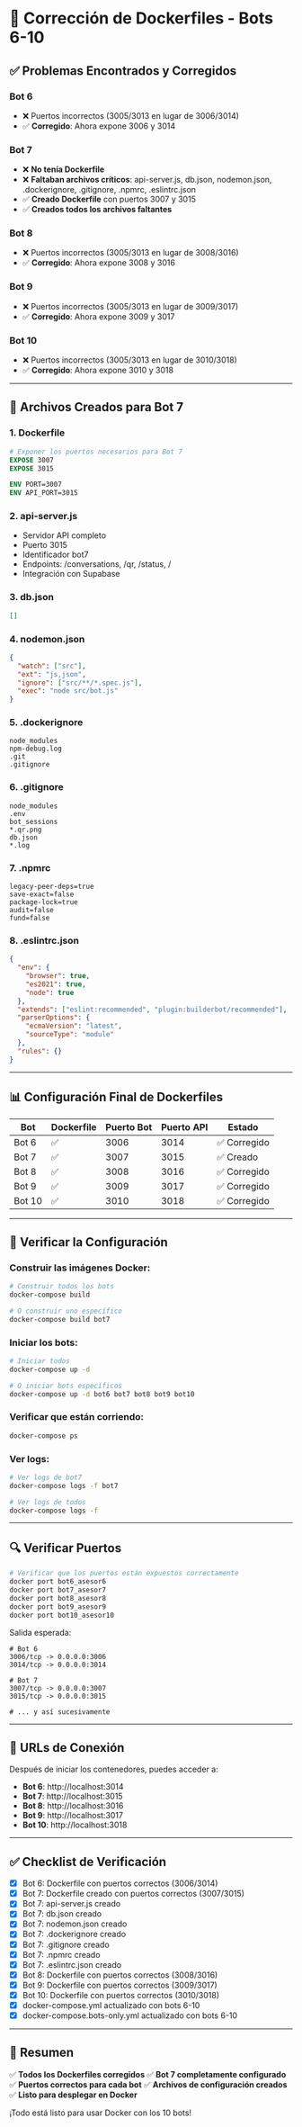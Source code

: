 # 🔧 Corrección de Dockerfiles - Bots 6-10

## ✅ Problemas Encontrados y Corregidos

### **Bot 6**
- ❌ Puertos incorrectos (3005/3013 en lugar de 3006/3014)
- ✅ **Corregido**: Ahora expone 3006 y 3014

### **Bot 7**
- ❌ **No tenía Dockerfile**
- ❌ **Faltaban archivos críticos**: api-server.js, db.json, nodemon.json, .dockerignore, .gitignore, .npmrc, .eslintrc.json
- ✅ **Creado Dockerfile** con puertos 3007 y 3015
- ✅ **Creados todos los archivos faltantes**

### **Bot 8**
- ❌ Puertos incorrectos (3005/3013 en lugar de 3008/3016)
- ✅ **Corregido**: Ahora expone 3008 y 3016

### **Bot 9**
- ❌ Puertos incorrectos (3005/3013 en lugar de 3009/3017)
- ✅ **Corregido**: Ahora expone 3009 y 3017

### **Bot 10**
- ❌ Puertos incorrectos (3005/3013 en lugar de 3010/3018)
- ✅ **Corregido**: Ahora expone 3010 y 3018

---

## 📁 Archivos Creados para Bot 7

### 1. **Dockerfile**
```dockerfile
# Exponer los puertos necesarios para Bot 7
EXPOSE 3007
EXPOSE 3015

ENV PORT=3007
ENV API_PORT=3015
```

### 2. **api-server.js**
- Servidor API completo
- Puerto 3015
- Identificador bot7
- Endpoints: /conversations, /qr, /status, /
- Integración con Supabase

### 3. **db.json**
```json
[]
```

### 4. **nodemon.json**
```json
{
  "watch": ["src"],
  "ext": "js,json",
  "ignore": ["src/**/*.spec.js"],
  "exec": "node src/bot.js"
}
```

### 5. **.dockerignore**
```
node_modules
npm-debug.log
.git
.gitignore
```

### 6. **.gitignore**
```
node_modules
.env
bot_sessions
*.qr.png
db.json
*.log
```

### 7. **.npmrc**
```
legacy-peer-deps=true
save-exact=false
package-lock=true
audit=false
fund=false
```

### 8. **.eslintrc.json**
```json
{
  "env": {
    "browser": true,
    "es2021": true,
    "node": true
  },
  "extends": ["eslint:recommended", "plugin:builderbot/recommended"],
  "parserOptions": {
    "ecmaVersion": "latest",
    "sourceType": "module"
  },
  "rules": {}
}
```

---

## 📊 Configuración Final de Dockerfiles

| Bot | Dockerfile | Puerto Bot | Puerto API | Estado |
|-----|-----------|-----------|-----------|--------|
| Bot 6 | ✅ | 3006 | 3014 | ✅ Corregido |
| Bot 7 | ✅ | 3007 | 3015 | ✅ Creado |
| Bot 8 | ✅ | 3008 | 3016 | ✅ Corregido |
| Bot 9 | ✅ | 3009 | 3017 | ✅ Corregido |
| Bot 10 | ✅ | 3010 | 3018 | ✅ Corregido |

---

## 🚀 Verificar la Configuración

### Construir las imágenes Docker:

```bash
# Construir todos los bots
docker-compose build

# O construir uno específico
docker-compose build bot7
```

### Iniciar los bots:

```bash
# Iniciar todos
docker-compose up -d

# O iniciar bots específicos
docker-compose up -d bot6 bot7 bot8 bot9 bot10
```

### Verificar que están corriendo:

```bash
docker-compose ps
```

### Ver logs:

```bash
# Ver logs de bot7
docker-compose logs -f bot7

# Ver logs de todos
docker-compose logs -f
```

---

## 🔍 Verificar Puertos

```bash
# Verificar que los puertos están expuestos correctamente
docker port bot6_asesor6
docker port bot7_asesor7
docker port bot8_asesor8
docker port bot9_asesor9
docker port bot10_asesor10
```

Salida esperada:
```
# Bot 6
3006/tcp -> 0.0.0.0:3006
3014/tcp -> 0.0.0.0:3014

# Bot 7
3007/tcp -> 0.0.0.0:3007
3015/tcp -> 0.0.0.0:3015

# ... y así sucesivamente
```

---

## 📱 URLs de Conexión

Después de iniciar los contenedores, puedes acceder a:

- **Bot 6**: http://localhost:3014
- **Bot 7**: http://localhost:3015
- **Bot 8**: http://localhost:3016
- **Bot 9**: http://localhost:3017
- **Bot 10**: http://localhost:3018

---

## ✅ Checklist de Verificación

- [x] Bot 6: Dockerfile con puertos correctos (3006/3014)
- [x] Bot 7: Dockerfile creado con puertos correctos (3007/3015)
- [x] Bot 7: api-server.js creado
- [x] Bot 7: db.json creado
- [x] Bot 7: nodemon.json creado
- [x] Bot 7: .dockerignore creado
- [x] Bot 7: .gitignore creado
- [x] Bot 7: .npmrc creado
- [x] Bot 7: .eslintrc.json creado
- [x] Bot 8: Dockerfile con puertos correctos (3008/3016)
- [x] Bot 9: Dockerfile con puertos correctos (3009/3017)
- [x] Bot 10: Dockerfile con puertos correctos (3010/3018)
- [x] docker-compose.yml actualizado con bots 6-10
- [x] docker-compose.bots-only.yml actualizado con bots 6-10

---

## 🎉 Resumen

✅ **Todos los Dockerfiles corregidos**
✅ **Bot 7 completamente configurado**
✅ **Puertos correctos para cada bot**
✅ **Archivos de configuración creados**
✅ **Listo para desplegar en Docker**

¡Todo está listo para usar Docker con los 10 bots!
